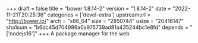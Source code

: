 +++
draft = false
title = "bower 1.8.14-2"
version = "1.8.14-2"
date = "2022-11-21T20:25:36"
categories = ['devel-extra']
upstreamurl = "http://bower.io/"
arch = "x86_64"
size = "2850744"
usize = "20416147"
sha1sum = "b6dc45d704986a0a975739ad81a435244bc1e8fd"
depends = "['nodejs16']"
+++
A package manager for the web